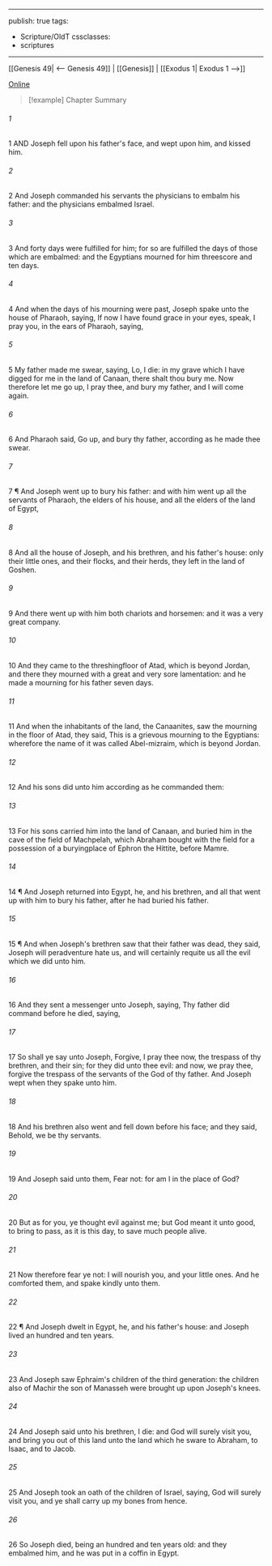 

---
publish: true
tags:
  - Scripture/OldT
cssclasses:
  - scriptures
---
[[Genesis 49| <-- Genesis 49]] | [[Genesis]] | [[Exodus 1| Exodus 1 -->]]

[Online](https://churchofjesuschrist.org/study/scriptures/ot/gen/50?lang=eng)

>[!example] Chapter Summary
>
###### 1
1 AND Joseph fell upon his father's face, and wept upon him, and kissed him.
###### 2
2 And Joseph commanded his servants the physicians to embalm his father: and the physicians embalmed Israel.
###### 3
3 And forty days were fulfilled for him; for so are fulfilled the days of those which are embalmed: and the Egyptians mourned for him threescore and ten days.
###### 4
4 And when the days of his mourning were past, Joseph spake unto the house of Pharaoh, saying, If now I have found grace in your eyes, speak, I pray you, in the ears of Pharaoh, saying,
###### 5
5 My father made me swear, saying, Lo, I die: in my grave which I have digged for me in the land of Canaan, there shalt thou bury me.  Now therefore let me go up, I pray thee, and bury my father, and I will come again.
###### 6
6 And Pharaoh said, Go up, and bury thy father, according as he made thee swear.
###### 7
7 ¶ And Joseph went up to bury his father: and with him went up all the servants of Pharaoh, the elders of his house, and all the elders of the land of Egypt,
###### 8
8 And all the house of Joseph, and his brethren, and his father's house: only their little ones, and their flocks, and their herds, they left in the land of Goshen.
###### 9
9 And there went up with him both chariots and horsemen: and it was a very great company.
###### 10
10 And they came to the threshingfloor of Atad, which is beyond Jordan, and there they mourned with a great and very sore lamentation: and he made a mourning for his father seven days.
###### 11
11 And when the inhabitants of the land, the Canaanites, saw the mourning in the floor of Atad, they said, This is a grievous mourning to the Egyptians: wherefore the name of it was called Abel-mizraim, which is beyond Jordan.
###### 12
12 And his sons did unto him according as he commanded them:
###### 13
13 For his sons carried him into the land of Canaan, and buried him in the cave of the field of Machpelah, which Abraham bought with the field for a possession of a buryingplace of Ephron the Hittite, before Mamre.
###### 14
14 ¶ And Joseph returned into Egypt, he, and his brethren, and all that went up with him to bury his father, after he had buried his father.
###### 15
15 ¶ And when Joseph's brethren saw that their father was dead, they said, Joseph will peradventure hate us, and will certainly requite us all the evil which we did unto him.
###### 16
16 And they sent a messenger unto Joseph, saying, Thy father did command before he died, saying,
###### 17
17 So shall ye say unto Joseph, Forgive, I pray thee now, the trespass of thy brethren, and their sin; for they did unto thee evil: and now, we pray thee, forgive the trespass of the servants of the God of thy father.  And Joseph wept when they spake unto him.
###### 18
18 And his brethren also went and fell down before his face; and they said, Behold, we be thy servants.
###### 19
19 And Joseph said unto them, Fear not: for am I in the place of God?
###### 20
20 But as for you, ye thought evil against me; but God meant it unto good, to bring to pass, as it is this day, to save much people alive.
###### 21
21 Now therefore fear ye not: I will nourish you, and your little ones.  And he comforted them, and spake kindly unto them.
###### 22
22 ¶ And Joseph dwelt in Egypt, he, and his father's house: and Joseph lived an hundred and ten years.
###### 23
23 And Joseph saw Ephraim's children of the third generation: the children also of Machir the son of Manasseh were brought up upon Joseph's knees.
###### 24
24 And Joseph said unto his brethren, I die: and God will surely visit you, and bring you out of this land unto the land which he sware to Abraham, to Isaac, and to Jacob.
###### 25
25 And Joseph took an oath of the children of Israel, saying, God will surely visit you, and ye shall carry up my bones from hence.
###### 26
26 So Joseph died, being an hundred and ten years old: and they embalmed him, and he was put in a coffin in Egypt.




